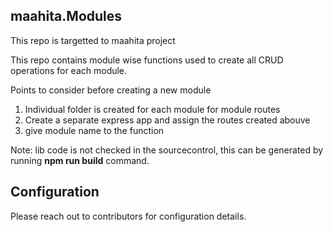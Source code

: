 ## maahita.Modules

This repo is targetted to maahita project

This repo contains module wise functions used to create all CRUD operations for each module.

Points to consider before creating a new module
1) Individual folder is created for each module for module routes
2) Create a separate express app and assign the routes created abouve
3) give module name to the function

Note: lib code is not checked in the sourcecontrol, this can be generated by running **npm run build** command.

## Configuration
Please reach out to contributors for configuration details.

